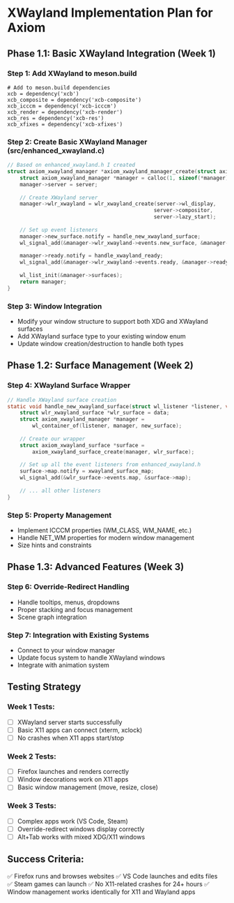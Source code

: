 # XWayland Implementation Plan for Axiom

## Phase 1.1: Basic XWayland Integration (Week 1)

### Step 1: Add XWayland to meson.build
```meson
# Add to meson.build dependencies
xcb = dependency('xcb')
xcb_composite = dependency('xcb-composite') 
xcb_icccm = dependency('xcb-icccm')
xcb_render = dependency('xcb-render')
xcb_res = dependency('xcb-res')
xcb_xfixes = dependency('xcb-xfixes')
```

### Step 2: Create Basic XWayland Manager (src/enhanced_xwayland.c)
```c
// Based on enhanced_xwayland.h I created
struct axiom_xwayland_manager *axiom_xwayland_manager_create(struct axiom_server *server) {
    struct axiom_xwayland_manager *manager = calloc(1, sizeof(*manager));
    manager->server = server;
    
    // Create XWayland server
    manager->wlr_xwayland = wlr_xwayland_create(server->wl_display, 
                                               server->compositor, 
                                               server->lazy_start);
    
    // Set up event listeners
    manager->new_surface.notify = handle_new_xwayland_surface;
    wl_signal_add(&manager->wlr_xwayland->events.new_surface, &manager->new_surface);
    
    manager->ready.notify = handle_xwayland_ready;
    wl_signal_add(&manager->wlr_xwayland->events.ready, &manager->ready);
    
    wl_list_init(&manager->surfaces);
    return manager;
}
```

### Step 3: Window Integration
- Modify your window structure to support both XDG and XWayland surfaces
- Add XWayland surface type to your existing window enum
- Update window creation/destruction to handle both types

## Phase 1.2: Surface Management (Week 2)

### Step 4: XWayland Surface Wrapper
```c
// Handle XWayland surface creation
static void handle_new_xwayland_surface(struct wl_listener *listener, void *data) {
    struct wlr_xwayland_surface *wlr_surface = data;
    struct axiom_xwayland_manager *manager = 
        wl_container_of(listener, manager, new_surface);
    
    // Create our wrapper
    struct axiom_xwayland_surface *surface = 
        axiom_xwayland_surface_create(manager, wlr_surface);
        
    // Set up all the event listeners from enhanced_xwayland.h
    surface->map.notify = xwayland_surface_map;
    wl_signal_add(&wlr_surface->events.map, &surface->map);
    
    // ... all other listeners
}
```

### Step 5: Property Management
- Implement ICCCM properties (WM_CLASS, WM_NAME, etc.)
- Handle NET_WM properties for modern window management
- Size hints and constraints

## Phase 1.3: Advanced Features (Week 3)

### Step 6: Override-Redirect Handling
- Handle tooltips, menus, dropdowns
- Proper stacking and focus management
- Scene graph integration

### Step 7: Integration with Existing Systems
- Connect to your window manager
- Update focus system to handle XWayland windows
- Integrate with animation system

## Testing Strategy

### Week 1 Tests:
- [ ] XWayland server starts successfully
- [ ] Basic X11 apps can connect (xterm, xclock)
- [ ] No crashes when X11 apps start/stop

### Week 2 Tests:
- [ ] Firefox launches and renders correctly
- [ ] Window decorations work on X11 apps
- [ ] Basic window management (move, resize, close)

### Week 3 Tests:
- [ ] Complex apps work (VS Code, Steam)
- [ ] Override-redirect windows display correctly
- [ ] Alt+Tab works with mixed XDG/X11 windows

## Success Criteria:
✅ Firefox runs and browses websites
✅ VS Code launches and edits files  
✅ Steam games can launch
✅ No X11-related crashes for 24+ hours
✅ Window management works identically for X11 and Wayland apps
